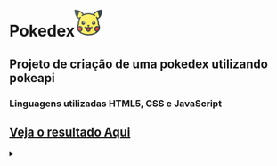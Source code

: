 <h1>Pokedex<img src="pikachu.png" width="50px" heigth="50px"></h1>

<h2>Projeto de criação de uma pokedex utilizando pokeapi</h2>

<h3>Linguagens utilizadas HTML5, CSS e JavaScript</h3>

## [Veja o resultado Aqui](https://vercel.com/rodoxbpl/pokedex/BbDY37J9tHk5F3p2xXuebKJkaC3A)



<details align="left">
  <summary></summary> 
 
  - Pokemon icon created by <a href="https://www.flaticon.com/br/icones-gratis/pokemon" title="pokémon ícones">Pokémon ícones criados por Those Icons - Flaticon</a>
</details>


